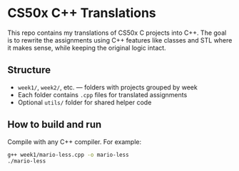 # CS50x C++ Translations

This repo contains my translations of CS50x C projects into C++. The goal is to rewrite the assignments using C++ features like classes and STL where it makes sense, while keeping the original logic intact.

## Structure

- `week1/`, `week2/`, etc. — folders with projects grouped by week
- Each folder contains `.cpp` files for translated assignments
- Optional `utils/` folder for shared helper code

## How to build and run

Compile with any C++ compiler. For example:

```sh
g++ week1/mario-less.cpp -o mario-less
./mario-less
```
